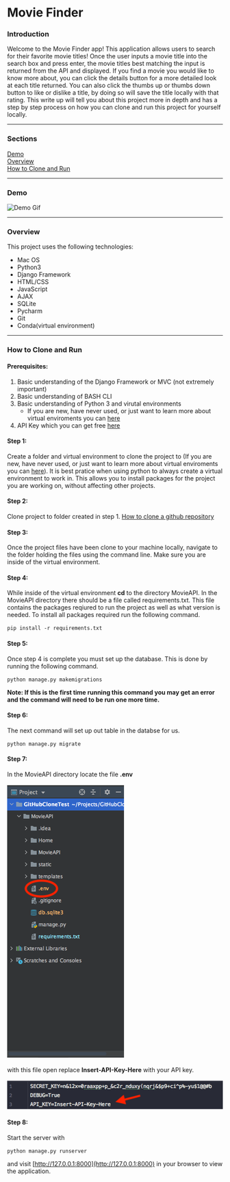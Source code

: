 # Movie Finder
### Introduction
Welcome to the Movie Finder app! This application allows users to search for their favorite movie titles! Once the user inputs a movie title into the search box and press enter, the movie titles best matching the input is returned from the API and displayed. If you find a movie you would like to know more about, you can click the details button for a more detailed look at each title returned. You can also click the thumbs up or thumbs down button to like or dislike a title, by doing so will save the title locally with that rating. This write up will tell you about this project more in depth and has a step by step process on how you can clone and run this project for yourself locally.
<hr>

### Sections
[Demo](#Demo)\
[Overview](#Overview)\
[How to Clone and Run](#How-to-Clone-and-Run)

<hr>

### Demo
![Demo Gif](https://github.com/hackwithcameron/MovieAPI/blob/master/static/README-Images/Demo.gif)

<hr>

### Overview
This project uses the following technologies:
- Mac OS
- Python3
- Django Framework
- HTML/CSS
- JavaScript
- AJAX
- SQLite
- Pycharm
- Git
- Conda(virtual environment)

<hr>

### How to Clone and Run

#### Prerequisites:
1. Basic understanding of the Django Framework or MVC (not extremely important)
2. Basic understanding of BASH CLI
3. Basic understanding of Python 3 and virutal environments
    - If you are new, have never used, or just want to learn more about virtual enviroments you can [here](https://realpython.com/effective-python-environment/)
4. API Key which you can get free [here](https://rapidapi.com/hmerritt/api/imdb-internet-movie-database-unofficial/)

#### Step 1:
Create a folder and virtual environment to clone the project to (If you are new, have never used, or just want to learn more about virtual enviroments you can [here](https://realpython.com/effective-python-environment/)). It is best pratice when using python to always create a virtual environment to work in. This allows you to install packages for the project you are working on, without affecting other projects.

#### Step 2:
Clone project to folder created in step 1. [How to clone a github repository](https://docs.github.com/en/free-pro-team@latest/github/creating-cloning-and-archiving-repositories/cloning-a-repository)

#### Step 3:
Once the project files have been clone to your machine locally, navigate to the folder holding the files using the command line. Make sure you are inside of the virtual environment. 

#### Step 4:
While inside of the virtual environment **cd** to the directory MovieAPI. In the MovieAPI directory there should be a file called requirements.txt. This file contains the packages reqiured to run the project as well as what version is needed. To install all packages required run the following command.
```
pip install -r requirements.txt
```

#### Step 5:
Once step 4 is complete you must set up the database. This is done by running the following command.
```
python manage.py makemigrations
```
**Note: If this is the first time running this command you may get an error and the command will need to be run one more time.**

#### Step 6:
The next command will set up out table in the databse for us.
```
python manage.py migrate
```

#### Step 7:
In the MovieAPI directory locate the file **.env**<br>
<br>
![locate .env file](https://github.com/hackwithcameron/MovieAPI/blob/master/static/README-Images/projectLayoutEnv.png)
<br>
<br>
with this file open replace **Insert-API-Key-Here** with your API key.<br>
<br>
![.env](https://github.com/hackwithcameron/MovieAPI/blob/master/static/README-Images/APIKeyReplace.png)

#### Step 8:
Start the server with
```
python manage.py runserver
```
and visit [http://127.0.0.1:8000](http://127.0.0.1:8000) in your browser to view the application.
